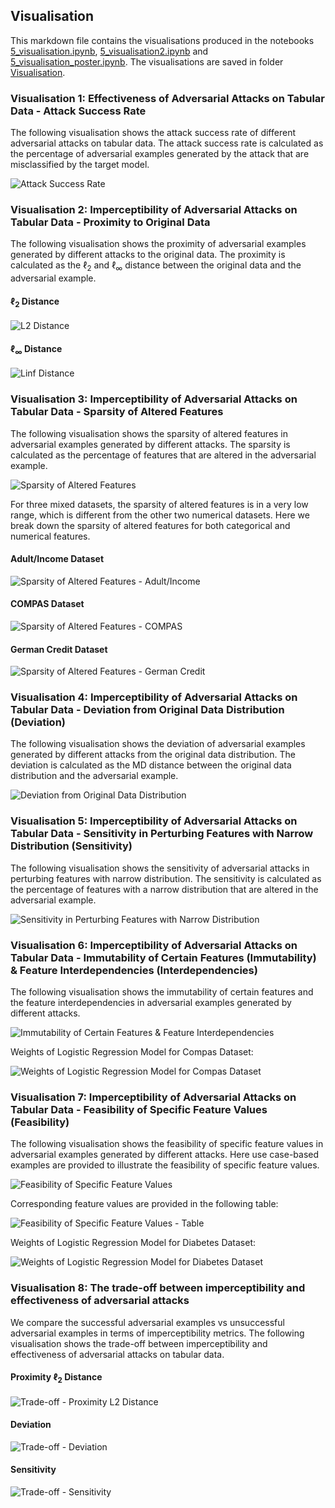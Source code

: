 ## Visualisation

This markdown file contains the visualisations produced in the notebooks [5_visualisation.ipynb](./5_visualisation.ipynb), [5_visualisation2.ipynb](./5_visualisation2.ipynb) and [5_visualisation_poster.ipynb](./5_visualisation_poster.ipynb). The visualisations are saved in folder [Visualisation](./Visualisation/).

### Visualisation 1: Effectiveness of Adversarial Attacks on Tabular Data - Attack Success Rate

The following visualisation shows the attack success rate of different adversarial attacks on tabular data. The attack success rate is calculated as the percentage of adversarial examples generated by the attack that are misclassified by the target model.

![Attack Success Rate](./Visualisation/asr_rgb.png)

### Visualisation 2: Imperceptibility of Adversarial Attacks on Tabular Data - Proximity to Original Data

The following visualisation shows the proximity of adversarial examples generated by different attacks to the original data. The proximity is calculated as the $\ell_2$ and $\ell_\infty$ distance between the original data and the adversarial example.

#### $\ell_2$ Distance

![L2 Distance](./Visualisation/l2_rgb.png)

#### $\ell_\infty$ Distance

![Linf Distance](./Visualisation/linf_rgb.png)

### Visualisation 3: Imperceptibility of Adversarial Attacks on Tabular Data - Sparsity of Altered Features

The following visualisation shows the sparsity of altered features in adversarial examples generated by different attacks. The sparsity is calculated as the percentage of features that are altered in the adversarial example.

![Sparsity of Altered Features](./Visualisation/sparsity_rgb.png)

For three mixed datasets, the sparsity of altered features is in a very low range, which is different from the other two numerical datasets. Here we break down the sparsity of altered features for both categorical and numerical features.

#### Adult/Income Dataset

![Sparsity of Altered Features - Adult/Income](./Visualisation/sparsity_adult.png)

#### COMPAS Dataset

![Sparsity of Altered Features - COMPAS](./Visualisation/sparsity_compas.png)

#### German Credit Dataset

![Sparsity of Altered Features - German Credit](./Visualisation/sparsity_german.png)

### Visualisation 4: Imperceptibility of Adversarial Attacks on Tabular Data - Deviation from Original Data Distribution (Deviation)

The following visualisation shows the deviation of adversarial examples generated by different attacks from the original data distribution. The deviation is calculated as the MD distance between the original data distribution and the adversarial example.

![Deviation from Original Data Distribution](./Visualisation/deviation_rgb.png)

### Visualisation 5: Imperceptibility of Adversarial Attacks on Tabular Data - Sensitivity in Perturbing Features with Narrow Distribution (Sensitivity)

The following visualisation shows the sensitivity of adversarial attacks in perturbing features with narrow distribution. The sensitivity is calculated as the percentage of features with a narrow distribution that are altered in the adversarial example.

![Sensitivity in Perturbing Features with Narrow Distribution](./Visualisation/sensitivity_rgb.png)


### Visualisation 6: Imperceptibility of Adversarial Attacks on Tabular Data - Immutability of Certain Features (Immutability) & Feature Interdependencies (Interdependencies)

The following visualisation shows the immutability of certain features and the feature interdependencies in adversarial examples generated by different attacks. 

![Immutability of Certain Features & Feature Interdependencies](./Visualisation/tab-immutable.png)

Weights of Logistic Regression Model for Compas Dataset:

![Weights of Logistic Regression Model for Compas Dataset](./Visualisation/COMPAS_Weights.png)

### Visualisation 7: Imperceptibility of Adversarial Attacks on Tabular Data - Feasibility of Specific Feature Values (Feasibility)

The following visualisation shows the feasibility of specific feature values in adversarial examples generated by different attacks. Here use case-based examples are provided to illustrate the feasibility of specific feature values.

![Feasibility of Specific Feature Values](./Visualisation/tab-feasibility.png)

Corresponding feature values are provided in the following table:

![Feasibility of Specific Feature Values - Table](./Visualisation/appendix-diabetes.png)

Weights of Logistic Regression Model for Diabetes Dataset:

![Weights of Logistic Regression Model for Diabetes Dataset](./Visualisation/Diabetes_Weights.png)

### Visualisation 8: The trade-off between imperceptibility and effectiveness of adversarial attacks

We compare the successful adversarial examples vs unsuccessful adversarial examples in terms of imperceptibility metrics. The following visualisation shows the trade-off between imperceptibility and effectiveness of adversarial attacks on tabular data.

#### Proximity $\ell_2$ Distance

![Trade-off - Proximity L2 Distance](./Visualisation/l2_distance_boxplot.png)

#### Deviation

![Trade-off - Deviation](./Visualisation/deviation_boxplot.png)

#### Sensitivity

![Trade-off - Sensitivity](./Visualisation/sensitivity_boxplot.png)